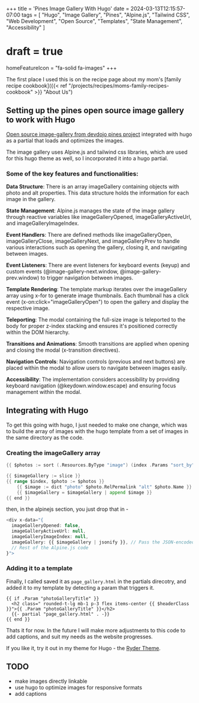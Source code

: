 +++
title = 'Pines Image Gallery With Hugo'
date = 2024-03-13T12:15:57-07:00
tags = [
  "Hugo",
  "Image Gallery",
  "Pines",
  "Alpine.js",
  "Tailwind CSS",
  "Web Development",
  "Open Source",
  "Templates",
  "State Management",
  "Accessibility"
]
# draft = true
homeFeatureIcon = "fa-solid fa-images"
+++

The first place I used this is on the recipe page about my mom's [family recipe cookbook]({{< ref "/projects/recipes/moms-family-recipes-cookbook" >}} "About Us")

## Setting up the pines open source image gallery to work with Hugo

[Open source image-gallery from devdojo pines project](https://devdojo.com/pines/docs/image-gallery) integrated with hugo as a partial that loads and optimizes the images.

The image gallery uses Alpine.js and tailwind css libraries, which are used for this hugo theme as well, so I incorporated it into a hugo partial.

### Some of the key features and functionalities:

**Data Structure**: There is an array imageGallery containing objects with photo and alt properties. This data structure holds the information for each image in the gallery.  

**State Management**: Alpine.js manages the state of the image gallery through reactive variables like imageGalleryOpened, imageGalleryActiveUrl, and imageGalleryImageIndex.  

**Event Handlers**: There are defined methods like imageGalleryOpen, imageGalleryClose, imageGalleryNext, and imageGalleryPrev to handle various interactions such as opening the gallery, closing it, and navigating between images.  

**Event Listeners**: There are event listeners for keyboard events (keyup) and custom events (@image-gallery-next.window, @image-gallery-prev.window) to trigger navigation between images.  

**Template Rendering**: The template markup iterates over the imageGallery array using x-for to generate image thumbnails. Each thumbnail has a click event (x-on:click="imageGalleryOpen") to open the gallery and display the respective image.  

**Teleporting**: The modal containing the full-size image is teleported to the body for proper z-index stacking and ensures it's positioned correctly within the DOM hierarchy.  

**Transitions and Animations**: Smooth transitions are applied when opening and closing the modal (x-transition directives).  

**Navigation Controls**: Navigation controls (previous and next buttons) are placed within the modal to allow users to navigate between images easily.  

**Accessibility**: The implementation considers accessibility by providing keyboard navigation (@keydown.window.escape) and ensuring focus management within the modal.  

## Integrating with Hugo 

To get this going with hugo, I just needed to make one change, which was to build the array of images with the hugo template from a set of images in the same directory as the code.

### Creating the imageGallery array

```go
{{ $photos := sort (.Resources.ByType "image") (index .Params "sort_by" | default "Name") (.Params.sort_order | default "asc") }}

{{ $imageGallery := slice }}
{{ range $index, $photo := $photos }}
    {{ $image := dict "photo" $photo.RelPermalink "alt" $photo.Name }}
    {{ $imageGallery = $imageGallery | append $image }}
{{ end }}
```

then, in the alpinejs section, you just drop that in -

```js
<div x-data="{
  imageGalleryOpened: false,
  imageGalleryActiveUrl: null,
  imageGalleryImageIndex: null,
  imageGallery: {{ $imageGallery | jsonify }}, // Pass the JSON-encoded imageGallery array
  // Rest of the Alpine.js code
}">
```

### Adding it to a template 

Finally, I called saved it as `page_gallery.html` in the partials direcotry, and added it to my template by detecting a param that triggers it.

```hugo
{{ if .Param "photoGalleryTitle" }}
  <h2 class=" rounded-t-lg mb-1 p-3 flex items-center {{ $headerClass }}">{{ .Param "photoGalleryTitle" }}</h2>
  {{- partial "page_gallery.html" . -}}
{{ end }}
```

Thats it for now. In the future I will make more adjustments to this code to add captions, and suit my needs as the website progresses.

If you like it, try it out in my theme for Hugo - the [Ryder Theme](https://github.com/arts-link/ryder).

## TODO

- make images directly linkable
- use hugo to optimize images for responsive formats
- add captions